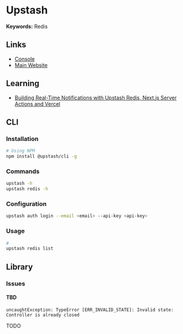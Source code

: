 # Upstash

**Keywords:** Redis

## Links

- [Console](https://console.upstash.com)
- [Main Website](https://upstash.com)

## Learning

- [Building Real-Time Notifications with Upstash Redis, Next.js Server Actions and Vercel](https://upstash.com/blog/realtime-notifications)

<!--
Rate Limiting

https://github.com/and-voila/labs/blob/main/apps/ai/src/lib/upstash.ts

Country Flag

https://github.com/upstash/edge-flags/blob/main/examples/middleware-rewrites/middleware.ts
-->

## CLI

### Installation

```sh
# Using NPM
npm install @upstash/cli -g
```

### Commands

```sh
upstash -h
upstash redis -h
```

### Configuration

```sh
upstash auth login --email <email> --api-key <api-key>
```

### Usage

```sh
#
upstash redis list
```

## Library

### Issues

#### TBD

```log
uncaughtException: TypeError [ERR_INVALID_STATE]: Invalid state: Controller is already closed
```

TODO
